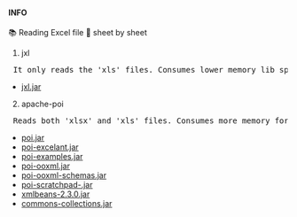 #### INFO 
:books: Reading Excel file :eyes: sheet by sheet
1. jxl
<pre> It only reads the 'xls' files. Consumes lower memory lib space </pre>
   - [jxl.jar](https://mvnrepository.com/artifact/net.sourceforge.jexcelapi/jxl)
2. apache-poi 
<pre> Reads both 'xlsx' and 'xls' files. Consumes more memory for lib space</pre>
   - [poi.jar](https://mvnrepository.com/artifact/org.apache.poi/poi)
   - [poi-excelant.jar](https://mvnrepository.com/artifact/org.apache.poi/poi-excelant)
   - [poi-examples.jar](https://mvnrepository.com/artifact/org.apache.poi/poi-examples)
   - [poi-ooxml.jar](https://mvnrepository.com/artifact/org.apache.poi/poi-ooxml-schemas)
   - [poi-ooxml-schemas.jar](https://mvnrepository.com/artifact/org.apache.poi/poi-ooxml-schemas)
   - [poi-scratchpad-.jar](https://mvnrepository.com/artifact/org.apache.poi/poi-scratchpad)
   - [xmlbeans-2.3.0.jar](https://mvnrepository.com/artifact/org.apache.xmlbeans/xmlbeans)
   - [commons-collections.jar](https://mvnrepository.com/artifact/org.apache.commons/commons-collections4)

